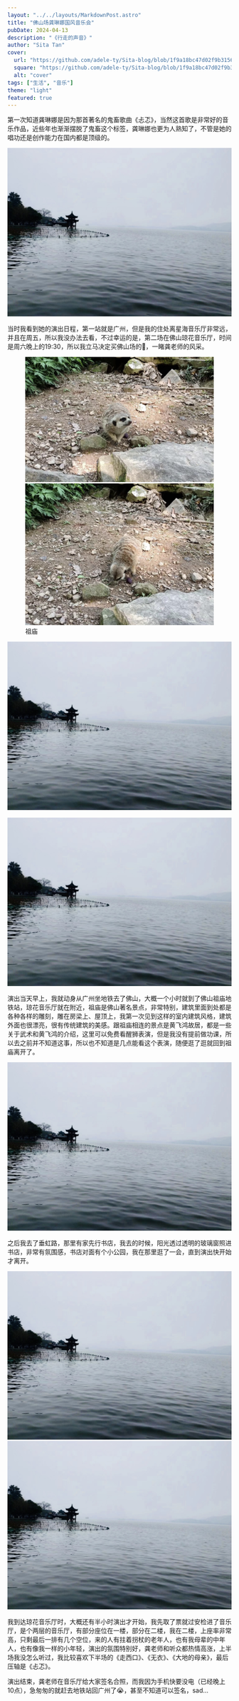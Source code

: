 ```yaml
---
layout: "../../layouts/MarkdownPost.astro"
title: "佛山场龚琳娜国风音乐会"
pubDate: 2024-04-13
description: "《行走的声音》"
author: "Sita Tan"
cover:
  url: "https://github.com/adele-ty/Sita-blog/blob/1f9a18bc47d02f9b31565f3a881485aa95714ea1/public/Hangzhou/IMG_1155.JPG?raw=true"
  square: "https://github.com/adele-ty/Sita-blog/blob/1f9a18bc47d02f9b31565f3a881485aa95714ea1/public/Hangzhou/IMG_1155.JPG?raw=true"
  alt: "cover"
tags: ["生活", "音乐"]
theme: "light"
featured: true
---
```


第一次知道龚琳娜是因为那首著名的鬼畜歌曲《忐忑》，当然这首歌是非常好的音乐作品，近些年也渐渐摆脱了鬼畜这个标签，龚琳娜也更为人熟知了，不管是她的唱功还是创作能力在国内都是顶级的。

![演出日程](https://github.com/adele-ty/Sita-blog/blob/main/public/Hangzhou/IMG_1155.JPG?raw=true)

当时我看到她的演出日程，第一站就是广州，但是我的住处离星海音乐厅非常远，并且在周五，所以我没办法去看，不过幸运的是，第二场在佛山琼花音乐厅，时间是周六晚上的19:30，所以我立马决定买佛山场的🎫，一睹龚老师的风采。

<figure class="image image-fullbleed body-copy-wide nr-scroll-animation nr-scroll-animation--on image-small column">
  <img class="component-content image-sharesheet column-item" src="https://github.com/adele-ty/Sita-blog/blob/main/public/Hangzhou/IMG_1144.JPG?raw=true" />
  <img class="component-content image-sharesheet column-item" src="https://github.com/adele-ty/Sita-blog/blob/main/public/Hangzhou/IMG_1145.JPG?raw=true" />
  <div class="image-description image-caption">祖庙</div>
</figure>

![雕刻|inline](https://github.com/adele-ty/Sita-blog/blob/main/public/Hangzhou/IMG_1155.JPG?raw=true)

![雕刻|inline](https://github.com/adele-ty/Sita-blog/blob/main/public/Hangzhou/IMG_1155.JPG?raw=true)

演出当天早上，我就动身从广州坐地铁去了佛山，大概一个小时就到了佛山祖庙地铁站，琼花音乐厅就在附近，祖庙是佛山著名景点，非常特别，建筑里面到处都是各种各样的雕刻，雕在房梁上、屋顶上，我第一次见到这样的室内建筑风格，建筑外面也很漂亮，很有传统建筑的美感。跟祖庙相连的景点是黄飞鸿故居，都是一些关于武术和黄飞鸿的介绍，这里可以免费看醒狮表演，但是我没有提前做功课，所以去之前并不知道这事，所以也不知道是几点能看这个表演，随便逛了逛就回到祖庙离开了。

![先行书店|inline](https://github.com/adele-ty/Sita-blog/blob/main/public/Hangzhou/IMG_1155.JPG?raw=true)

之后我去了垂虹路，那里有家先行书店，我去的时候，阳光透过透明的玻璃窗照进书店，非常有氛围感，书店对面有个小公园，我在那里逛了一会，直到演出快开始才离开。

![琼花音乐厅|inline](https://github.com/adele-ty/Sita-blog/blob/main/public/Hangzhou/IMG_1155.JPG?raw=true)
![海报|inline](https://github.com/adele-ty/Sita-blog/blob/main/public/Hangzhou/IMG_1155.JPG?raw=true)

我到达琼花音乐厅时，大概还有半小时演出才开始，我先取了票就过安检进了音乐厅，是个两层的音乐厅，有部分座位在一楼，部分在二楼，我在二楼，上座率非常高，只剩最后一排有几个空位，来的人有拄着拐杖的老年人，也有我母辈的中年人，也有像我一样的小年轻，演出的氛围特别好，龚老师和听众都热情高涨，上半场我没怎么听过，我比较喜欢下半场的《走西口》、《无衣》、《大地的母亲》，最后压轴是《忐忑》。

演出结束，龚老师在音乐厅给大家签名合照，而我因为手机快要没电（已经晚上10点），急匆匆的就赶去地铁站回广州了😭，甚至不知道可以签名，sad...
